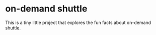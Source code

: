 # on-demand shuttle

This is a tiny little project that explores the fun facts about on-demand shuttle.